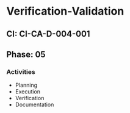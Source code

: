 # Verification-Validation

## CI: CI-CA-D-004-001
## Phase: 05

### Activities
- Planning
- Execution
- Verification
- Documentation
